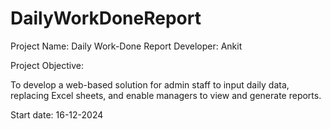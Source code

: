 # DailyWorkDoneReport

Project Name: Daily Work-Done Report
Developer: Ankit

Project Objective:

To develop a web-based solution for admin staff to input daily data, replacing Excel sheets, and enable managers to view and generate reports.

Start date: 16-12-2024
